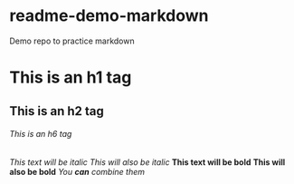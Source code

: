 # readme-demo-markdown
Demo repo to practice markdown

# This is an h1 tag
## This is an h2 tag
###### This is an h6 tag


*This text will be italic*
_This will also be italic_
**This text will be bold**
__This will also be bold__
*You **can** combine them*

